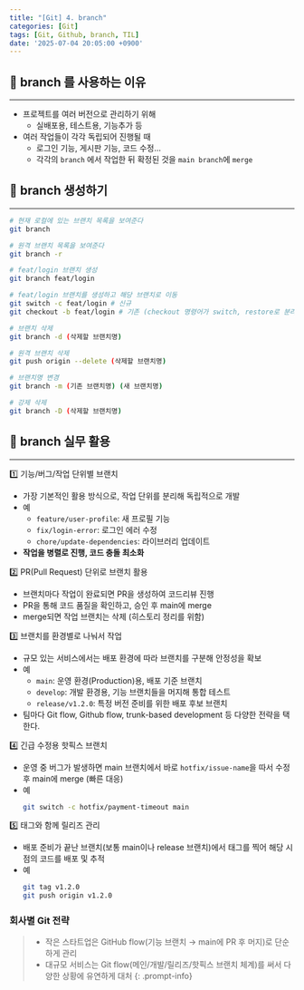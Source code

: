 ```yaml
---
title: "[Git] 4. branch"
categories: [Git]
tags: [Git, Github, branch, TIL]
date: '2025-07-04 20:05:00 +0900'
---
```


## 🚀 branch 를 사용하는 이유

---

- 프로젝트를 여러 버전으로 관리하기 위해
  - 실배포용, 테스트용, 기능추가 등
- 여러 작업들이 각각 독립되어 진행될 때
  - 로그인 기능, 게시판 기능, 코드 수정...
  - 각각의 `branch` 에서 작업한 뒤 확정된 것을 `main branch`에 `merge`

## 🚀 branch 생성하기

---

```bash
# 현재 로컬에 있는 브랜치 목록을 보여준다
git branch

# 원격 브랜치 목록을 보여준다
git branch -r

# feat/login 브랜치 생성
git branch feat/login

# feat/login 브랜치를 생성하고 해당 브랜치로 이동
git switch -c feat/login # 신규
git checkout -b feat/login # 기존 (checkout 명령어가 switch, restore로 분리)

# 브랜치 삭제
git branch -d (삭제할 브랜치명)

# 원격 브랜치 삭제
git push origin --delete (삭제할 브랜치명)

# 브랜치명 변경
git branch -m (기존 브랜치명) (새 브랜치명)

# 강제 삭제
git branch -D (삭제할 브랜치명)
```

## 🚀 branch 실무 활용

---

1️⃣ 기능/버그/작업 단위별 브랜치

- 가장 기본적인 활용 방식으로, 작업 단위를 분리해 독립적으로 개발
- 예
  - `feature/user-profile`: 새 프로필 기능
  - `fix/login-error`: 로그인 에러 수정
  - `chore/update-dependencies`: 라이브러리 업데이트
- **작업을 병렬로 진행, 코드 충돌 최소화**

2️⃣ PR(Pull Request) 단위로 브랜치 활용

- 브랜치마다 작업이 완료되면 PR을 생성하여 코드리뷰 진행
- PR을 통해 코드 품질을 확인하고, 승인 후 main에 merge
- merge되면 작업 브랜치는 삭제 (히스토리 정리를 위함)

3️⃣ 브랜치를 환경별로 나눠서 작업

- 규모 있는 서비스에서는 배포 환경에 따라 브랜치를 구분해 안정성을 확보
- 예
  - `main`: 운영 환경(Production)용, 배포 기준 브랜치
  - `develop`: 개발 환경용, 기능 브랜치들을 머지해 통합 테스트
  - `release/v1.2.0`: 특정 버전 준비를 위한 배포 후보 브랜치
- 팀마다 Git flow, Github flow, trunk-based development 등 다양한 전략을 택한다.

4️⃣ 긴급 수정용 핫픽스 브랜치

- 운영 중 버그가 발생하면 main 브랜치에서 바로 `hotfix/issue-name`을 따서 수정 후 main에 merge (빠른 대응)
- 예
  ```bash
  git switch -c hotfix/payment-timeout main
  ```

5️⃣ 태그와 함께 릴리즈 관리

- 배포 준비가 끝난 브랜치(보통 main이나 release 브랜치)에서 태그를 찍어 해당 시점의 코드를 배포 및 추적
- 예
  ```bash
  git tag v1.2.0
  git push origin v1.2.0
  ```

### 회사별 Git 전략

> - 작은 스타트업은 GitHub flow(기능 브랜치 → main에 PR 후 머지)로 단순하게 관리
> - 대규모 서비스는 Git flow(메인/개발/릴리즈/핫픽스 브랜치 체계)를 써서 다양한 상황에 유연하게 대처
{: .prompt-info}
